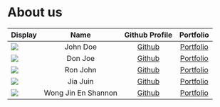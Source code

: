 # About us

Display | Name | Github Profile | Portfolio 
--------|:----:|:--------------:|:---------:
![](https://via.placeholder.com/100.png?text=Photo) | John Doe | [Github](https://github.com/) | [Portfolio](docs/team/johndoe.md)
![](https://via.placeholder.com/100.png?text=Photo) | Don Joe | [Github](https://github.com/) | [Portfolio](docs/team/johndoe.md)
![](https://via.placeholder.com/100.png?text=Photo) | Ron John | [Github](https://github.com/) | [Portfolio](docs/team/johndoe.md)
![](https://via.placeholder.com/100.png?text=Photo) | Jia Juin | [Github](https://github.com/jiajuinphoon) | [Portfolio](docs/team/johndoe.md)
![](https://via.placeholder.com/100.png?text=Photo) | Wong Jin En Shannon | [Github](https://github.com/Shannonwje) | [Portfolio](docs/team/johndoe.md)

